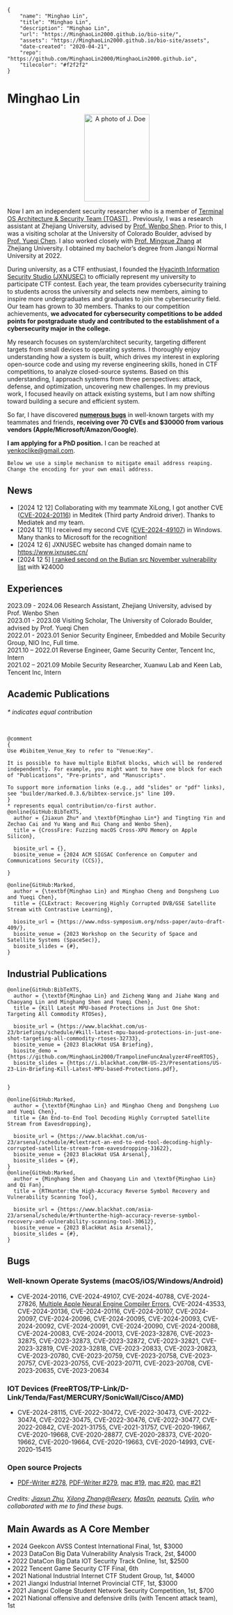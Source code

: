 ```bio-meta
{
    "name": "Minghao Lin",
    "title": "Minghao Lin",
    "description": "Minghao Lin",
    "url": "https://MinghaoLin2000.github.io/bio-site/",
    "assets": "https://MinghaoLin2000.github.io/bio-site/assets",
    "date-created": "2020-04-21",
    "repo": "https://github.com/MinghaoLin2000/MinghaoLin2000.github.io",
    "tilecolor": "#f2f2f2"
}
```

# Minghao Lin

<figure class="gl-page-background gl-float-right gl-image-box" style="text-align: center;"><img src="assets/images/self2.jpg" alt="A photo of J. Doe" width="150" height="200" style="max-width: 300px;" /></figure>

Now I am an independent security researcher who is a member of [Terminal OS Architecture & Security Team (TOAST) ](https://toast-research.github.io/). Previously, I was a research assistant at Zhejiang University, advised by [Prof. Wenbo Shen](https://wenboshen.org/). Prior to this, I was a visiting scholar at the University of Colorado Boulder, advised by [Prof. Yueqi Chen](http://cusecurity.cs.colorado.edu/yueqichen/). I also worked closely with [Prof. Mingxue Zhang](https://zhangmx1997.github.io/) at Zhejiang University. I obtained my bachelor’s degree from Jiangxi Normal University at 2022.  

During university, as a CTF enthusiast, I founded the [Hyacinth Information Security Studio (JXNUSEC)](https://www.jxnusec.cn) to officially represent my university to participate CTF contest. Each year, the team provides cybersecurity training to students across the university and selects new members, aiming to inspire more undergraduates and graduates to join the cybersecurity field. Our team has grown to 30 members. Thanks to our competition achievements, **we advocated for cybersecurity competitions to be added points for postgraduate study and contributed to the establishment of a cybersecurity major in the college.** 

My research focuses on system/architect security, targeting different targets from small devices to operating systems. I thoroughly enjoy understanding how a system is built, which drives my interest in exploring open-source code and using my reverse engineering skills, honed in CTF competitions, to analyze closed-source systems. Based on this understanding, I approach systems from three perspectives: attack, defense, and optimization, uncovering new challenges. In my previous work, I focused heavily on attack existing systems, but I am now shifting toward building a secure and efficient system. 

So far, I have discovered **[numerous bugs](#bugs)** in well-known targets with my teammates and friends, **receiving over 70 CVEs and $30000 from various vendors (Apple/Microsoft/Amazon/Google)**.

**I am applying for a PhD position.**
I can be reached at yenkoclike@gmail.com.

```bio-remove
Below we use a simple mechanism to mitigate email address reaping.
Change the encoding for your own email address.
```

<!--[bio][protect]
<script type="application/javascript">
window.setTimeout(function ()
{
var addr = [115,111,109,101,111,110,101,64,101,120,97,109,112,108,101,46,99,111,109];
addr = String.fromCharCode.apply(String, addr);
var eml = document.getElementById('_eml');
eml.innerHTML = '<a href="mailto:' + addr + '">' + addr + '</a>';
eml.removeAttribute('class');
}, 600);
</script>
[bio]-->

## News
- [2024 12 12] Collaborating with my teammate XiLong, I got another CVE ([CVE-2024-20116](https://corp.mediatek.com/product-security-acknowledgements)) in Meditek (Third party Android driver). Thanks to Mediatek and my team. 
- [2024 12 11] I received my second CVE ([CVE-2024-49107](https://msrc.microsoft.com/update-guide/vulnerability/CVE-2024-49107)) in Windows. Many thanks to Microsoft for the recognition!
- [2024 12 6] JXNUSEC website has changed domain name to https://www.jxnusec.cn/
- [2024 12 5] [I ranked second on the Butian src November vulnerability list](https://www.butian.net/Rank/whitehat###) with ¥24000 

## Experiences
2023.09 - 2024.06 Research Assistant, Zhejiang University, advised by Prof. Wenbo Shen   
2023.01 - 2023.08 Visiting Scholar, The University of Colorado Boulder, advised by Prof. Yueqi Chen  
2022.01 - 2023.01 Senior Security Engineer, Embedded and Mobile Security Group, NIO Inc, Full time.   
2021.10 – 2022.01 Reverse Engineer, Game Security Center, Tencent Inc, Intern  
2021.02 – 2021.09 Mobile Security Researcher, Xuanwu Lab and Keen Lab, Tencent Inc, Intern


## Academic Publications
###### * indicates equal contribution
```blog-bib

@comment
{
Use #bibitem_Venue_Key to refer to "Venue:Key".

It is possible to have multiple BibTeX blocks, which will be rendered independently. For example, you might want to have one block for each of "Publications", "Pre-prints", and "Manuscripts".

To support more information links (e.g., add "slides" or "pdf" links),
see "builder/marked.0.3.6/bibtex-service.js" line 109.
}
* represents equal contribution/co-first author.
@online{GitHub:BibTeXTS,
  author = {Jiaxun Zhu* and \textbf{Minghao Lin*} and Tingting Yin and Zechao Cai and Yu Wang and Rui Chang and Wenbo Shen},
  title = {CrossFire: Fuzzing macOS Cross-XPU Memory on Apple Silicon},

  biosite_url = {},
  biosite_venue = {2024 ACM SIGSAC Conference on Computer and Communications Security (CCS)},
  
}

@online{GitHub:Marked,
  author = {\textbf{Minghao Lin} and Minghao Cheng and Dongsheng Luo and Yueqi Chen},
  title = {CLExtract: Recovering Highly Corrupted DVB/GSE Satellite Stream with Contrastive Learning},

  biosite_url = {https://www.ndss-symposium.org/ndss-paper/auto-draft-409/},
  biosite_venue = {2023 Workshop on the Security of Space and Satellite Systems (SpaceSec)},
  biosite_slides = {#},
}

```
## Industrial Publications
```blog-bib
@online{GitHub:BibTeXTS,
  author = {\textbf{Minghao Lin} and Zicheng Wang and Jiahe Wang and Chaoyang Lin and Minghang Shen and Yueqi Chen},
  title = {Kill Latest MPU-based Protections in Just One Shot: Targeting All Commodity RTOSes},

  biosite_url = {https://www.blackhat.com/us-23/briefings/schedule/#kill-latest-mpu-based-protections-in-just-one-shot-targeting-all-commodity-rtoses-32733},
  biosite_venue = {2023 BlackHat USA Briefing},
  biosite_demo = {https://github.com/MinghaoLin2000/TrampolineFuncAnalyzer4FreeRTOS},
  biosite_slides = {https://i.blackhat.com/BH-US-23/Presentations/US-23-Lin-Briefing-Kill-Latest-MPU-based-Protections.pdf},
  
  
}

@online{GitHub:Marked,
  author = {\textbf{Minghao Lin} and Minghao Cheng and Dongsheng Luo and Yueqi Chen},
  title = {An End-to-End Tool Decoding Highly Corrupted Satellite Stream from Eavesdropping},

  biosite_url = {https://www.blackhat.com/us-23/arsenal/schedule/#clextract-an-end-to-end-tool-decoding-highly-corrupted-satellite-stream-from-eavesdropping-31622},
  biosite_venue = {2023 BlackHat USA Arsenal},
  biosite_slides = {#},
}
@online{GitHub:Marked,
  author = {Minghang Shen and Chaoyang Lin and \textbf{Minghao Lin} and Qi Fan},
  title = {RTHunter:the High-Accuracy Reverse Symbol Recovery and Vulnerability Scanning Tool},

  biosite_url = {https://www.blackhat.com/asia-23/arsenal/schedule/#rthunterthe-high-accuracy-reverse-symbol-recovery-and-vulnerability-scanning-tool-30612},
  biosite_venue = {2023 BlackHat Asia Arsenal},
  biosite_slides = {#},
}

```

## Bugs
### Well-known Operate Systems (macOS/iOS/Windows/Android)
- CVE-2024-20116, CVE-2024-49107, CVE-2024-40788, CVE-2024-27826, [Multiple Apple Neural Engine Compiler Errors](https://support.apple.com/en-us/121238), CVE-2024-43533, CVE-2024-20136, CVE-2024-20116, CVE-2024-20107, CVE-2024-20097, CVE-2024-20096, CVE-2024-20095, CVE-2024-20093, CVE-2024-20092, CVE-2024-20091, CVE-2024-20090, CVE-2024-20088, CVE-2024-20083, CVE-2024-20013, CVE-2023-32876, CVE-2023-32875, CVE-2023-32873, CVE-2023-32872, CVE-2023-32821, CVE-2023-32819, CVE-2023-32818, CVE-2023-20833, CVE-2023-20823, CVE-2023-20780, CVE-2023-20759, CVE-2023-20758, CVE-2023-20757, CVE-2023-20755, CVE-2023-20711, CVE-2023-20708, CVE-2023-20635, CVE-2023-20634  

### IOT Devices (FreeRTOS/TP-Link/D-Link/Tenda/Fast/MERCURY/SonicWall/Cisco/AMD)
- CVE-2024-28115, CVE-2022-30472, CVE-2022-30473, CVE-2022-30474, CVE-2022-30475, CVE-2022-30476, CVE-2022-30477, CVE-2022-20842, CVE-2021-31755, CVE-2021-31757, CVE-2020-19667, CVE-2020-19668, CVE-2020-28877, CVE-2020-28373, CVE-2020-19662, CVE-2020-19664, CVE-2020-19663, CVE-2020-14993, CVE-2020-15415

### Open source Projects
- [PDF-Writer \#278](https://github.com/galkahana/PDF-Writer/issues/278), [PDF-Writer \#279](https://github.com/galkahana/PDF-Writer/issues/279), [mac \#19](https://github.com/felixangell/mac/issues/19), [mac \#20](https://github.com/felixangell/mac/issues/20), [mac \#21](https://github.com/felixangell/mac/issues/21)  

###### Credits: [Jiaxun Zhu](https://pricx.github.io/), [Xilong Zhang@Resery](https://github.com/Resery), [Mas0n](https://x.com/mas0nshi), [peanuts](https://github.com/peanuts62), [Cylin](https://github.com/lcyfrank), who collaborated with me to find these bugs. 

## Main Awards as A Core Member
• 2024 Geekcon AVSS Contest International Final, 1st, $3000  
• 2023 DataCon Big Data Vulnerability Analysis Track, 2st, $4000   
• 2022 DataCon Big Data IOT Security Track Online, 1st, $2500    
• 2022 Tencent Game Security CTF Final, 6th  
• 2021 National Industrial Internet CTF Student Group, 1st, $4000  
• 2021 Jiangxi Industrial Internet Provincial CTF, 1st, $3000  
• 2021 Jiangxi College Student Network Security Competition, 1st, $700  
• 2021 National offensive and defensive drills (with Tencent attack team), 1st  